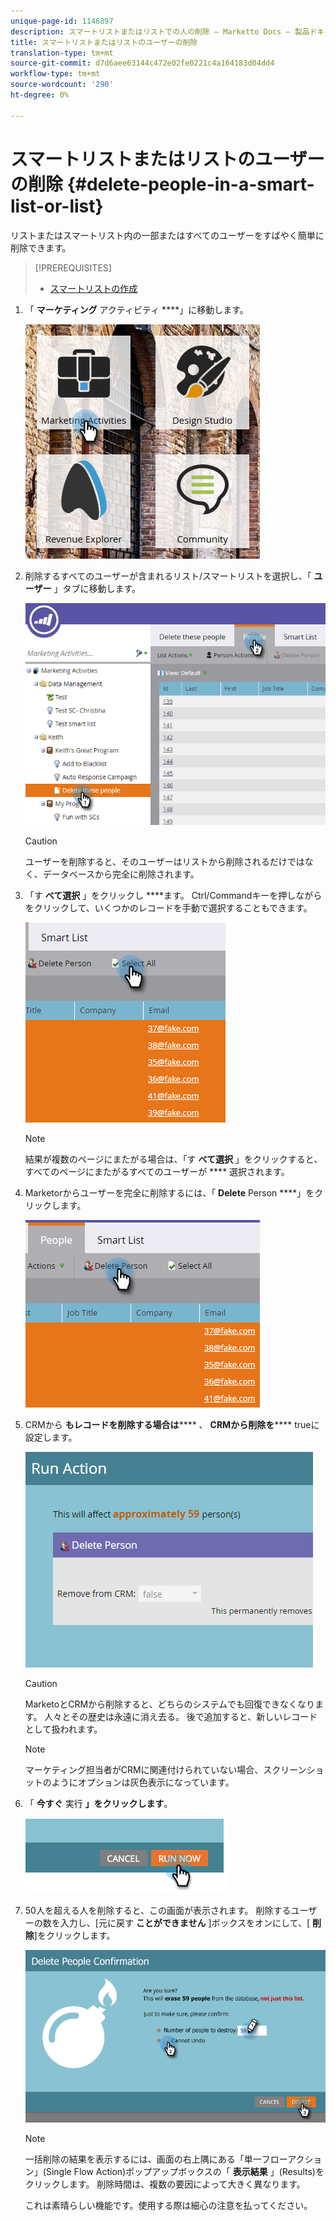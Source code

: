 ```yaml
---
unique-page-id: 1146897
description: スマートリストまたはリストでの人の削除 — Marketto Docs — 製品ドキュメント
title: スマートリストまたはリストのユーザーの削除
translation-type: tm+mt
source-git-commit: d7d6aee63144c472e02fe0221c4a164183d04dd4
workflow-type: tm+mt
source-wordcount: '290'
ht-degree: 0%

---
```



# スマートリストまたはリストのユーザーの削除 {#delete-people-in-a-smart-list-or-list}

リストまたはスマートリスト内の一部またはすべてのユーザーをすばやく簡単に削除できます。

>[!PREREQUISITES]
>
>* [スマートリストの作成](../../../../product-docs/core-marketo-concepts/smart-lists-and-static-lists/creating-a-smart-list/create-a-smart-list.md)

>



1. 「 **マーケティング** アクティビティ ****」に移動します。

   ![](assets/ma-1.png)

1. 削除するすべてのユーザーが含まれるリスト/スマートリストを選択し、「 **ユーザー** 」タブに移動します。

   ![](assets/two-1.png)

   >[!CAUTION]
   >
   >ユーザーを削除すると、そのユーザーはリストから削除されるだけではなく、データベースから完全に削除されます。

1. 「す **べて選択** 」をクリックし ****&#x200B;ます。 Ctrl/Commandキーを押しながらをクリックして、いくつかのレコードを手動で選択することもできます。

   ![](assets/three-1.png)

   >[!NOTE]
   >
   >結果が複数のページにまたがる場合は、「す **べて選択** 」をクリックすると、すべてのページにまたがるすべてのユーザーが **** 選択されます。

1. Marketorからユーザーを完全に削除するには、「 **Delete** Person ****」をクリックします。

   ![](assets/four-1.png)

1. CRMから **もレコードを削除する場合は****** 、 **CRMから削除を****** trueに設定します。

   ![](assets/five.png)

   >[!CAUTION]
   >
   >MarketoとCRMから削除すると、どちらのシステムでも回復できなくなります。 人々とその歴史は永遠に消え去る。 後で追加すると、新しいレコードとして扱われます。

   >[!NOTE]
   >
   >マーケティング担当者がCRMに関連付けられていない場合、スクリーンショットのようにオプションは灰色表示になっています。

1. 「 **今すぐ** 実行 **」をクリックします**。

   ![](assets/image2014-9-24-13-3a0-3a3.png)

1. 50人を超える人を削除すると、この画面が表示されます。 削除するユーザーの数を入力し、[元に戻す **ことができません** ]ボックスをオンにして、[ **削除**]をクリックします。

   ![](assets/seven.png)

   >[!NOTE]
   >
   >一括削除の結果を表示するには、画面の右上隅にある「単一フローアクション」(Single Flow Action)ポップアップボックスの「 **表示結果** 」(Results)をクリックします。 削除時間は、複数の要因によって大きく異なります。

   これは素晴らしい機能です。使用する際は細心の注意を払ってください。

